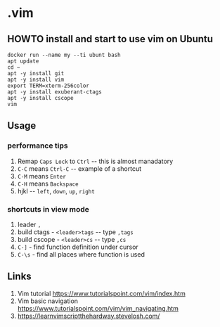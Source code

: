 # .vim

## HOWTO install and start to use vim on Ubuntu
```
docker run --name my --ti ubunt bash
apt update
cd ~
apt -y install git
apt -y install vim
export TERM=xterm-256color
apt -y install exuberant-ctags
apt -y install cscope
vim
```

## Usage 
### performance tips
1. Remap `Caps Lock` to `Ctrl` -- this is almost manadatory
2. `C-C` means `Ctrl-C` -- example of a shortcut
3. `C-M` means `Enter`
4. `C-H` means `Backspace`
5. hjkl -- `left`, `down`, `up`, `right`

### shortcuts in view mode
1. leader `,`
2. build ctags - `<leader>tags` -- type `,tags`
3. build cscope - `<leader>cs` -- type `,cs`
4. `C-]` - find function definition under cursor
5. `C-\s` - find all places where function is used

## Links
1. Vim tutorial https://www.tutorialspoint.com/vim/index.htm
2. Vim basic navigation https://www.tutorialspoint.com/vim/vim_navigating.htm
3. https://learnvimscriptthehardway.stevelosh.com/

